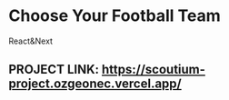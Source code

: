 # Choose Your Football Team
React&amp;Next

## PROJECT LINK: https://scoutium-project.ozgeonec.vercel.app/
